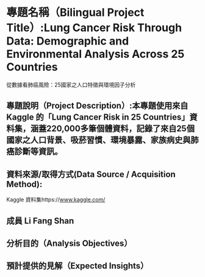 # 專題名稱（Bilingual Project Title）:Lung Cancer Risk Through Data: Demographic and Environmental Analysis Across 25 Countries
從數據看肺癌風險：25國家之人口特徵與環境因子分析


## 專題說明（Project Description）:本專題使用來自 Kaggle 的「Lung Cancer Risk in 25 Countries」資料集，涵蓋220,000多筆個體資料，記錄了來自25個國家之人口背景、吸菸習慣、環境暴露、家族病史與肺癌診斷等資訊。



## 資料來源/取得方式(Data Source / Acquisition Method):
Kaggle 資料集https://www.kaggle.com/

## 成員 Li Fang Shan

## 分析目的（Analysis Objectives）


## 預計提供的見解（Expected Insights）


